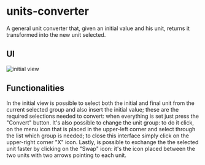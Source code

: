 # units-converter
A general unit converter that, given an initial value and his unit, returns it transformed into the new unit selected.
## UI
![initial view](<img width="380" alt="Screenshot 2023-09-21 122515" src="https://github.com/GabrieleAldovardi/units-converter/assets/105880237/58091212-3017-4a9e-8cc8-a9ecc51fbc4b">)  
## Functionalities
In the initial view is possible to select both the initial and final unit from the current selected group and also insert the initial value; these are the required selections needed to convert: when everything is set just press the "Convert" button.
It's also possible to change the unit group: to do it click, on the menu icon that is placed in the upper-left corner and select through the list which group is needed; to close this interface simply click on the upper-right corner "X" icon.
Lastly, is possible to exchange the the selected unit faster by clicking on the "Swap" icon: it's the icon placed between the two units with two arrows pointing to each unit.



